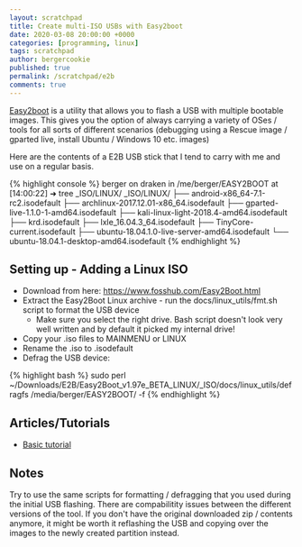```yaml
---
layout: scratchpad
title: Create multi-ISO USBs with Easy2boot
date: 2020-03-08 20:00:00 +0000
categories: [programming, linux]
tags: scratchpad
author: bergercookie
published: true
permalink: /scratchpad/e2b
comments: true
---
```


[Easy2boot](https://www.easy2boot.com/) is a utility that allows you to flash a USB with multiple bootable
images. This gives you the option of always carrying a variety of OSes / tools
for all sorts of different scenarios (debugging using a Rescue image / gparted
live, install Ubuntu / Windows 10 etc. images)

Here are the contents of a E2B USB stick that I tend to carry with me and use on
a regular basis.

{% highlight console %}
berger on draken in /me/berger/EASY2BOOT
at [14:00:22] ➜ tree _ISO/LINUX/
_ISO/LINUX/
├── android-x86_64-7.1-rc2.isodefault
├── archlinux-2017.12.01-x86_64.isodefault
├── gparted-live-1.1.0-1-amd64.isodefault
├── kali-linux-light-2018.4-amd64.isodefault
├── krd.isodefault
├── lxle_16.04.3_64.isodefault
├── TinyCore-current.isodefault
├── ubuntu-18.04.1.0-live-server-amd64.isodefault
└── ubuntu-18.04.1-desktop-amd64.isodefault
{% endhighlight %}


## Setting up - Adding a Linux ISO

* Download from here: https://www.fosshub.com/Easy2Boot.html
* Extract the Easy2Boot Linux archive - run the docs/linux_utils/fmt.sh script to format the USB device
  * Make sure you select the right drive. Bash script doesn't look very well
    written and by default it picked my internal drive!
* Copy your .iso files to MAINMENU or LINUX
* Rename the .iso to .isodefault
* Defrag the USB device:


{% highlight bash %}
sudo perl ~/Downloads/E2B/Easy2Boot_v1.97e_BETA_LINUX/_ISO/docs/linux_utils/defragfs /media/berger/EASY2BOOT/ -f
{% endhighlight %}

## Articles/Tutorials

* [Basic tutorial](http://www.easy2boot.com/make-an-easy2boot-usb-drive/make-using-linux/)

## Notes

Try to use the same scripts for formatting / defragging that you used during the
initial USB flashing. There are compabilitity issues between the different
versions of the tool. If you don't have the original downloaded zip / contents
anymore, it might be worth it reflashing the USB and copying over the images to
the newly created partition instead.
